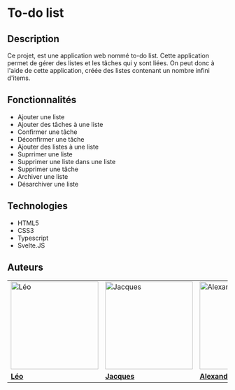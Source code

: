# To-do list

## Description

Ce projet, est une application web nommé to-do list. Cette application permet de gérer des listes et les tâches qui y sont liées.
On peut donc à l'aide de cette application, créée des listes contenant un nombre infini d'items.

## Fonctionnalités

- Ajouter une liste
- Ajouter des tâches à une liste
- Confirmer une tâche
- Déconfirmer une tâche
- Ajouter des listes à une liste
- Suprrimer une liste
- Supprimer une liste dans une liste
- Supprimer une tâche
- Archiver une liste
- Désarchiver une liste

## Technologies

- HTML5
- CSS3
- Typescript
- Svelte.JS

## Auteurs

|                                                                  |                                                                      |                                                                                |
| ---------------------------------------------------------------- | -------------------------------------------------------------------- | ------------------------------------------------------------------------------ |
| <img src="https://github.com/Yorellll.png" alt="Léo" width="200"> | <img src="https://github.com/JacqueVerc.png" alt="Jacques" width="200"> | <img src="https://github.com/Alexandre-st.png" alt="Alexandre-st" width="200"> |
| [**Léo**](https://github.com/Yorellll)                            | [**Jacques**](https://github.com/JacqueVerc)                                | [**Alexandre**](https://github.com/Alexandre-st)   
